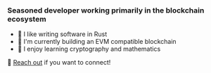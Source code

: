 ### Seasoned developer working primarily in the blockchain ecosystem 

- 🦀 I like writing software in Rust
- 🔭 I'm currently building an EVM compatible blockchain
- 🌱 I enjoy learning cryptography and mathematics 

💬 [Reach out](https://linktr.ee/tavakyan) if you want to connect!
